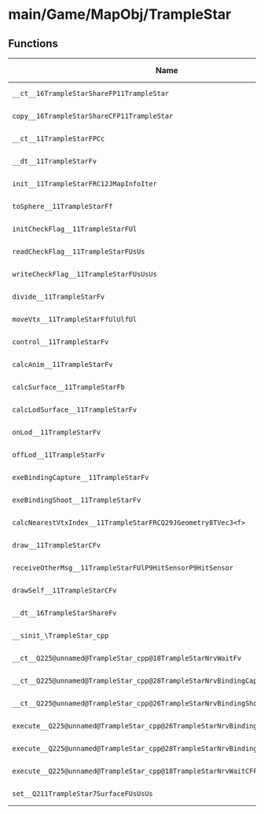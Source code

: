 # main/Game/MapObj/TrampleStar

## Functions

| Name | Address | Match % |
|------|---------|---------|
| `__ct__16TrampleStarShareFP11TrampleStar` | `0x8024A95C` | :x: (0.0%) |
| `copy__16TrampleStarShareCFP11TrampleStar` | `0x8024A9C4` | :x: (0.0%) |
| `__ct__11TrampleStarFPCc` | `0x8024AA04` | :x: (0.0%) |
| `__dt__11TrampleStarFv` | `0x8024AA40` | :x: (0.0%) |
| `init__11TrampleStarFRC12JMapInfoIter` | `0x8024AA9C` | :x: (0.0%) |
| `toSphere__11TrampleStarFf` | `0x8024B2C0` | :x: (0.0%) |
| `initCheckFlag__11TrampleStarFUl` | `0x8024B374` | :x: (0.0%) |
| `readCheckFlag__11TrampleStarFUsUs` | `0x8024B3F0` | :x: (0.0%) |
| `writeCheckFlag__11TrampleStarFUsUsUs` | `0x8024B40C` | :x: (0.0%) |
| `divide__11TrampleStarFv` | `0x8024B440` | :x: (0.0%) |
| `moveVtx__11TrampleStarFfUlUlfUl` | `0x8024B6B8` | :x: (0.0%) |
| `control__11TrampleStarFv` | `0x8024B794` | :x: (0.0%) |
| `calcAnim__11TrampleStarFv` | `0x8024B7E4` | :x: (0.0%) |
| `calcSurface__11TrampleStarFb` | `0x8024B8D4` | :x: (0.0%) |
| `calcLodSurface__11TrampleStarFv` | `0x8024BAD0` | :x: (0.0%) |
| `onLod__11TrampleStarFv` | `0x8024BC14` | :x: (0.0%) |
| `offLod__11TrampleStarFv` | `0x8024BC54` | :x: (0.0%) |
| `exeBindingCapture__11TrampleStarFv` | `0x8024BCA8` | :x: (0.0%) |
| `exeBindingShoot__11TrampleStarFv` | `0x8024BD68` | :x: (0.0%) |
| `calcNearestVtxIndex__11TrampleStarFRCQ29JGeometry8TVec3<f>` | `0x8024C12C` | :x: (0.0%) |
| `draw__11TrampleStarCFv` | `0x8024C1E0` | :x: (0.0%) |
| `receiveOtherMsg__11TrampleStarFUlP9HitSensorP9HitSensor` | `0x8024C268` | :x: (0.0%) |
| `drawSelf__11TrampleStarCFv` | `0x8024C428` | :x: (0.0%) |
| `__dt__16TrampleStarShareFv` | `0x8024CA30` | :x: (0.0%) |
| `__sinit_\TrampleStar_cpp` | `0x8024CA8C` | :x: (0.0%) |
| `__ct__Q225@unnamed@TrampleStar_cpp@18TrampleStarNrvWaitFv` | `0x8024CAC0` | :x: (0.0%) |
| `__ct__Q225@unnamed@TrampleStar_cpp@28TrampleStarNrvBindingCaptureFv` | `0x8024CAD0` | :x: (0.0%) |
| `__ct__Q225@unnamed@TrampleStar_cpp@26TrampleStarNrvBindingShootFv` | `0x8024CAE0` | :x: (0.0%) |
| `execute__Q225@unnamed@TrampleStar_cpp@26TrampleStarNrvBindingShootCFP5Spine` | `0x8024CAF0` | :x: (0.0%) |
| `execute__Q225@unnamed@TrampleStar_cpp@28TrampleStarNrvBindingCaptureCFP5Spine` | `0x8024CAF8` | :x: (0.0%) |
| `execute__Q225@unnamed@TrampleStar_cpp@18TrampleStarNrvWaitCFP5Spine` | `0x8024CB00` | :x: (0.0%) |
| `set__Q211TrampleStar7SurfaceFUsUsUs` | `0x8024CB04` | :x: (0.0%) |